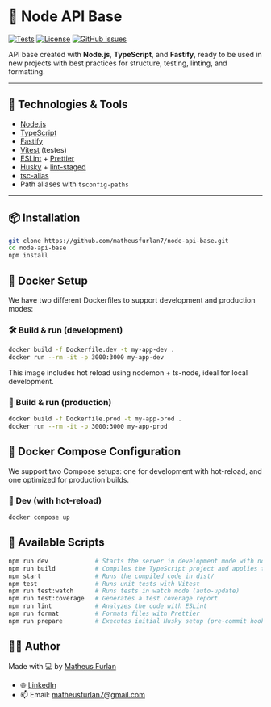 # 🧱 Node API Base

[![Tests](https://img.shields.io/github/actions/workflow/status/matheusfurlan7/node-api-base/tests.yml?label=tests)](https://github.com/matheusfurlan7/node-api-base/actions)
[![License](https://img.shields.io/github/license/matheusfurlan7/node-api-base)](LICENSE)
[![GitHub issues](https://img.shields.io/github/issues/matheusfurlan7/node-api-base)](https://github.com/matheusfurlan7/node-api-base/issues)

API base created with **Node.js**, **TypeScript**, and **Fastify**, ready to be used in new projects with best practices for structure, testing, linting, and formatting.

---

## 🚀 Technologies & Tools

- [Node.js](https://nodejs.org/)
- [TypeScript](https://www.typescriptlang.org/)
- [Fastify](https://fastify.dev/)
- [Vitest](https://vitest.dev/) (testes)
- [ESLint](https://eslint.org/) + [Prettier](https://prettier.io/)
- [Husky](https://typicode.github.io/husky/) + [lint-staged](https://github.com/okonet/lint-staged)
- [tsc-alias](https://github.com/justkey007/tsc-alias)
- Path aliases with `tsconfig-paths`

---

## 📦 Installation

```bash
git clone https://github.com/matheusfurlan7/node-api-base.git
cd node-api-base
npm install
```

## 🐳 Docker Setup

We have two different Dockerfiles to support development and production modes:

### 🛠 Build & run (development)

```bash
docker build -f Dockerfile.dev -t my-app-dev .
docker run --rm -it -p 3000:3000 my-app-dev
```
This image includes hot reload using nodemon + ts-node, ideal for local development.

### 🚀 Build & run (production)

```bash
docker build -f Dockerfile.prod -t my-app-prod .
docker run --rm -it -p 3000:3000 my-app-prod
```

## 🧩 Docker Compose Configuration

We support two Compose setups: one for development with hot-reload, and one optimized for production builds.

### 🔧 Dev (with hot-reload)

```bash
docker compose up
````

## 🧪 Available Scripts

```bash
npm run dev             # Starts the server in development mode with nodemon
npm run build           # Compiles the TypeScript project and applies the aliases
npm start               # Runs the compiled code in dist/
npm test                # Runs unit tests with Vitest
npm run test:watch      # Runs tests in watch mode (auto-update)
npm run test:coverage   # Generates a test coverage report
npm run lint            # Analyzes the code with ESLint
npm run format          # Formats files with Prettier
npm run prepare         # Executes initial Husky setup (pre-commit hooks)
```

## 👨‍💻 Author

Made with 💻 by [Matheus Furlan](https://github.com/matheusfurlan7)

- 🌐 [LinkedIn](https://www.linkedin.com/in/matheusfurlan7)
- 📫 Email: [matheusfurlan7@gmail.com](mailto:matheusfurlan7@gmail.com)
